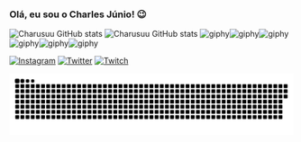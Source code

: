 ### Olá, eu sou o Charles Júnio! 😉

![Charusuu GitHub stats](https://github-readme-stats.vercel.app/api?username=charusuu&show_icons=true&theme=radical)
![Charusuu GitHub stats](https://github-readme-stats.vercel.app/api/top-langs/?username=charusuu&theme=blue-green)
![giphy](https://github.com/charusuu/charusuu/assets/165962786/062ae23c-2a81-4c7a-9e4e-59f72f65ca58)![giphy](https://github.com/charusuu/charusuu/assets/165962786/062ae23c-2a81-4c7a-9e4e-59f72f65ca58)![giphy](https://github.com/charusuu/charusuu/assets/165962786/062ae23c-2a81-4c7a-9e4e-59f72f65ca58)![giphy](https://github.com/charusuu/charusuu/assets/165962786/062ae23c-2a81-4c7a-9e4e-59f72f65ca58)![giphy](https://github.com/charusuu/charusuu/assets/165962786/062ae23c-2a81-4c7a-9e4e-59f72f65ca58)![giphy](https://github.com/charusuu/charusuu/assets/165962786/062ae23c-2a81-4c7a-9e4e-59f72f65ca58)


[![Instagram](https://img.shields.io/badge/Instagram-E4405F?style=for-the-badge&logo=instagram&logoColor=white)](https://www.instagram.com/charlless_jr/)
[![Twitter](https://img.shields.io/badge/Twitter-1DA1F2?style=for-the-badge&logo=twitter&logoColor=white)](https://twitter.com/charusuu)
[![Twitch](https://img.shields.io/badge/Twitch-9146FF?style=for-the-badge&logo=twitch&logoColor=white)](https://www.twitch.tv/charleszzard)


<picture>
  <source media="(prefers-color-scheme: dark)" srcset="https://raw.githubusercontent.com/charusuu/charusuu/output/github-contribution-grid-snake-dark.svg">
  <source media="(prefers-color-scheme: light)" srcset="https://raw.githubusercontent.com/charusuu/charusuu/output/github-contribution-grid-snake-dark.svg">
  <img alt="github contribution grid snake animation" src="https://raw.githubusercontent.com/charusuu/charusuu/output/github-contribution-grid-snake.svg">
</picture>
<br><br>
